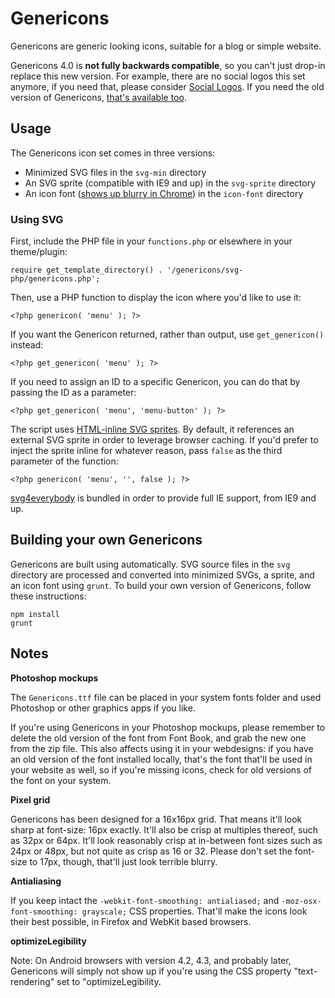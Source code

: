 # Genericons

Genericons are generic looking icons, suitable for a blog or simple website.

Genericons 4.0 is **not fully backwards compatible**, so you can't just drop-in replace this new version. For example, there are no social logos this set anymore, if you need that, please consider <a href="https://github.com/Automattic/social-logos">Social Logos</a>. If you need the old version of Genericons, <a href="genericons-classic.zip">that's available too</a>.

## Usage

The Genericons icon set comes in three versions:

- Minimized SVG files in the `svg-min` directory
- An SVG sprite (compatible with IE9 and up) in the `svg-sprite` directory
- An icon font (<a href="https://code.google.com/p/chromium/issues/detail?id=426333">shows up blurry in Chrome</a>) in the `icon-font` directory

### Using SVG

First, include the PHP file in your `functions.php` or elsewhere in your theme/plugin:

`require get_template_directory() . '/genericons/svg-php/genericons.php';`

Then, use a PHP function to display the icon where you'd like to use it:

`<?php genericon( 'menu' ); ?>`

If you want the Genericon returned, rather than output, use `get_genericon()` instead:

`<?php get_genericon( 'menu' ); ?>`

If you need to assign an ID to a specific Genericon, you can do that by passing the ID as a parameter:

`<?php get_genericon( 'menu', 'menu-button' ); ?>`

The script uses [HTML-inline SVG sprites](https://24ways.org/2014/an-overview-of-svg-sprite-creation-techniques/). By default, it references an external SVG sprite in order to leverage browser caching. If you'd prefer to inject the sprite inline for whatever reason, pass `false` as the third parameter of the function:

`<?php genericon( 'menu', '', false ); ?>`

[svg4everybody](https://github.com/jonathantneal/svg4everybody) is bundled in order to provide full IE support, from IE9 and up.

## Building your own Genericons

Genericons are built using automatically. SVG source files in the `svg` directory are processed and converted into minimized SVGs, a sprite, and an icon font using `grunt`. To build your own version of Genericons, follow these instructions:

```
npm install
grunt
```

## Notes

**Photoshop mockups**

The `Genericons.ttf` file can be placed in your system fonts folder and used Photoshop or other graphics apps if you like.

If you're using Genericons in your Photoshop mockups, please remember to delete the old version of the font from Font Book, and grab the new one from the zip file. This also affects using it in your webdesigns: if you have an old version of the font installed locally, that's the font that'll be used in your website as well, so if you're missing icons, check for old versions of the font on your system.

**Pixel grid**

Genericons has been designed for a 16x16px grid. That means it'll look sharp at font-size: 16px exactly. It'll also be crisp at multiples thereof, such as 32px or 64px. It'll look reasonably crisp at in-between font sizes such as 24px or 48px, but not quite as crisp as 16 or 32. Please don't set the font-size to 17px, though, that'll just look terrible blurry.

**Antialiasing**

If you keep intact the `-webkit-font-smoothing: antialiased;` and `-moz-osx-font-smoothing: grayscale;` CSS properties. That'll make the icons look their best possible, in Firefox and WebKit based browsers.

**optimizeLegibility**

Note: On Android browsers with version 4.2, 4.3, and probably later, Genericons will simply not show up if you're using the CSS property "text-rendering" set to "optimizeLegibility.
